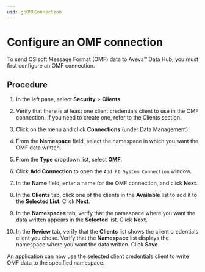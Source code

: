 ```yaml
---
uid: gpOMFConnection
---
```


# Configure an OMF connection

To send OSIsoft Message Format (OMF) data to Aveva&trade; Data Hub, you must first configure an OMF connection.

## Procedure

1. In the left pane, select **Security** > **Clients**.

1. Verify that there is at least one client credentials client to use in the OMF connection. If you need to create one, refer to the Clients section.

1. Click on the menu and click **Connections** (under Data Management).

1. From the **Namespace** field, select the namespace in which you want the OMF data written.

1. From the **Type** dropdown list, select **OMF**.

1. Click **Add Connection** to open the `Add PI System Connection` window.

1. In the **Name** field, enter a name for the OMF connection, and click **Next**.

1. In the **Clients** tab, click one of the clients in the **Available** list to add it to the **Selected List**. Click **Next**.

1. In the **Namespaces** tab, verify that the namespace where you want the data written appears in the **Selected** list. Click **Next**.
   
1. In the **Review** tab, verify that the **Clients** list shows the client credentials client you chose. Verify that the **Namespace** list displays the namespace where you want the data written. Click **Save**.  

An application can now use the selected client credentials client to write OMF data to the specified namespace.
